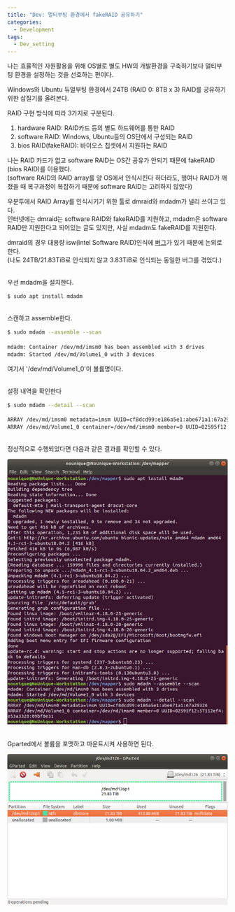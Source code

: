 ```yaml
---
title: "Dev: 멀티부팅 환경에서 fakeRAID 공유하기"
categories:
  - Development
tags:
  - Dev_setting
---
```


나는 효율적인 자원활용을 위해 OS별로 별도 HW의 개발환경을 구축하기보다 멀티부팅 환경을 설정하는 것을 선호하는 편이다.

Windows와 Ubuntu 듀얼부팅 환경에서 24TB (RAID 0: 8TB x 3) RAID를 공유하기 위한 삽질기를 올려본다.

<!--more-->

RAID 구현 방식에 따라 3가지로 구분된다.

1. hardware RAID: RAID카드 등의 별도 하드웨어를 통한 RAID
2. software RAID: Windows, Ubuntu등의 OS단에서 구성되는 RAID
3. bios RAID(fakeRAID): 바이오스 칩셋에서 지원하는 RAID


나는 RAID 카드가 없고 software RAID는 OS간 공유가 안되기 때문에 fakeRAID (bios RAID)를 이용했다.  
(software RAID의 RAID array를 양 OS에서 인식시킨다 하더라도, 행여나 RAID가 깨졌을 때 복구과정이 복잡하기 때문에 software RAID는 고려하지 않았다)

우분투에서 RAID Array를 인식시키기 위한 툴로 dmraid와 mdadm가 널리 쓰이고 있다.  
인터넷에는 dmraid는 software RAID와 fakeRAID를 지원하고, mdadm은 software RAID만 지원한다고 되어있는 글도 있지만, 사실 mdadm도 fakeRAID를 지원한다.

dmraid의 경우 대용량 isw(Intel Software RAID)인식에 [버그](https://askubuntu.com/questions/113561/how-to-modify-fix-incorrectly-detected-dmraid-fakeraid-raid-10-array)가 있기 때문에 논외로 한다.  
(나도 24TB/21.83TiB로 인식되지 않고 3.83TiB로 인식되는 동일한 버그를 겪었다.)


<br>
우선 mdadm을 설치한다.

```bash
$ sudo apt install mdadm
```

<br>
스캔하고 assemble한다.

```bash
$ sudo mdadm --assemble --scan

mdadm: Container /dev/md/imsm0 has been assembled with 3 drives
mdadm: Started /dev/md/Volume1_0 with 3 devices
```
여기서 '/dev/md/Volume1_0'이 볼륨명이다.


<br>
설정 내역을 확인한다

```bash
$ sudo mdadm --detail --scan

ARRAY /dev/md/imsm0 metadata=imsm UUID=cf8dcd99:e186a5e1:abe671a1:67a29326
ARRAY /dev/md/Volume1_0 container=/dev/md/imsm0 member=0 UUID=02595f12:57112ef4:e53a3320:09bf0e31
```

<br>
정상적으로 수행되었다면 다음과 같은 결과를 확인할 수 있다.

![mdadm_cmd](/assets/images/2019-07-09-multiboot-sharing-fakeraid_001.png)

<br>
Gparted에서 볼륨을 포맷하고 마운트시켜 사용하면 된다.

![mdadm_gparted](/assets/images/2019-07-09-multiboot-sharing-fakeraid_002.png)
